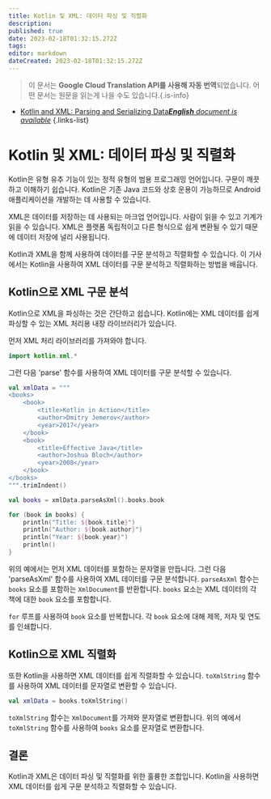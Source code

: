 ```yaml
---
title: Kotlin 및 XML: 데이터 파싱 및 직렬화
description: 
published: true
date: 2023-02-18T01:32:15.272Z
tags: 
editor: markdown
dateCreated: 2023-02-18T01:32:15.272Z
---
```


> 이 문서는 **Google Cloud Translation API를 사용해 자동 번역**되었습니다.
어떤 문서는 원문을 읽는게 나을 수도 있습니다.{.is-info}



- [Kotlin and XML: Parsing and Serializing Data***English** document is available*](/en/Knowledge-base/Kotlin/kotlin-and-xml-parsing-and-serializing-data)
{.links-list}


# Kotlin 및 XML: 데이터 파싱 및 직렬화

Kotlin은 유형 유추 기능이 있는 정적 유형의 범용 프로그래밍 언어입니다. 구문이 깨끗하고 이해하기 쉽습니다. Kotlin은 기존 Java 코드와 상호 운용이 가능하므로 Android 애플리케이션을 개발하는 데 사용할 수 있습니다.

 XML은 데이터를 저장하는 데 사용되는 마크업 언어입니다. 사람이 읽을 수 있고 기계가 읽을 수 있습니다. XML은 플랫폼 독립적이고 다른 형식으로 쉽게 변환될 수 있기 때문에 데이터 저장에 널리 사용됩니다.

Kotlin과 XML을 함께 사용하여 데이터를 구문 분석하고 직렬화할 수 있습니다. 이 기사에서는 Kotlin을 사용하여 XML 데이터를 구문 분석하고 직렬화하는 방법을 배웁니다.

## Kotlin으로 XML 구문 분석

Kotlin으로 XML을 파싱하는 것은 간단하고 쉽습니다. Kotlin에는 XML 데이터를 쉽게 파싱할 수 있는 XML 처리용 내장 라이브러리가 있습니다.

먼저 XML 처리 라이브러리를 가져와야 합니다.

```kotlin
import kotlin.xml.*
```

그런 다음 'parse' 함수를 사용하여 XML 데이터를 구문 분석할 수 있습니다.

```kotlin
val xmlData = """
<books>
    <book>
        <title>Kotlin in Action</title>
        <author>Dmitry Jemerov</author>
        <year>2017</year>
    </book>
    <book>
        <title>Effective Java</title>
        <author>Joshua Bloch</author>
        <year>2008</year>
    </book>
</books>
""".trimIndent()

val books = xmlData.parseAsXml().books.book

for (book in books) {
    println("Title: ${book.title}")
    println("Author: ${book.author}")
    println("Year: ${book.year}")
    println()
}
```

위의 예에서는 먼저 XML 데이터를 포함하는 문자열을 만듭니다. 그런 다음 'parseAsXml' 함수를 사용하여 XML 데이터를 구문 분석합니다. `parseAsXml` 함수는 `books` 요소를 포함하는 `XmlDocument`를 반환합니다. `books` 요소는 XML 데이터의 각 책에 대한 `book` 요소를 포함합니다.

`for` 루프를 사용하여 `book` 요소를 반복합니다. 각 `book` 요소에 대해 제목, 저자 및 연도를 인쇄합니다.

## Kotlin으로 XML 직렬화

또한 Kotlin을 사용하면 XML 데이터를 쉽게 직렬화할 수 있습니다. `toXmlString` 함수를 사용하여 XML 데이터를 문자열로 변환할 수 있습니다.

```kotlin
val xmlData = books.toXmlString()
```

`toXmlString` 함수는 `XmlDocument`를 가져와 문자열로 변환합니다. 위의 예에서 `toXmlString` 함수를 사용하여 `books` 요소를 문자열로 변환합니다.

## 결론

Kotlin과 XML은 데이터 파싱 및 직렬화를 위한 훌륭한 조합입니다. Kotlin을 사용하면 XML 데이터를 쉽게 구문 분석하고 직렬화할 수 있습니다.